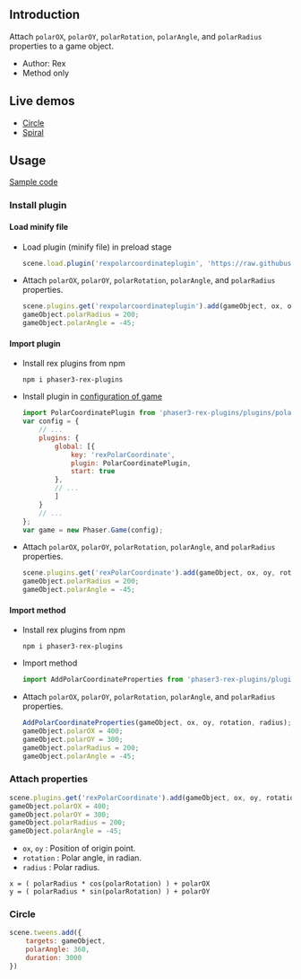 ## Introduction

Attach `polarOX`, `polarOY`, `polarRotation`, `polarAngle`, and `polarRadius` properties to a game object.

- Author: Rex
- Method only

## Live demos

- [Circle](https://codepen.io/rexrainbow/pen/yLvaNVL)
- [Spiral](https://codepen.io/rexrainbow/pen/KKQgpNO?)

## Usage

[Sample code](https://github.com/rexrainbow/phaser3-rex-notes/blob/master/examples/polar-coordinate)

### Install plugin

#### Load minify file

- Load plugin (minify file) in preload stage
    ```javascript
    scene.load.plugin('rexpolarcoordinateplugin', 'https://raw.githubusercontent.com/rexrainbow/phaser3-rex-notes/master/dist/rexpolarcoordinateplugin.min.js', true);
    ```
- Attach `polarOX`, `polarOY`, `polarRotation`, `polarAngle`, and `polarRadius` properties.
    ```javascript
    scene.plugins.get('rexpolarcoordinateplugin').add(gameObject, ox, oy, rotation, radius);
    gameObject.polarRadius = 200;
    gameObject.polarAngle = -45;
    ```

#### Import plugin

- Install rex plugins from npm
    ```
    npm i phaser3-rex-plugins
    ```
- Install plugin in [configuration of game](game.md#configuration)
    ```javascript
    import PolarCoordinatePlugin from 'phaser3-rex-plugins/plugins/polarcoordinate-plugin.js';
    var config = {
        // ...
        plugins: {
            global: [{
                key: 'rexPolarCoordinate',
                plugin: PolarCoordinatePlugin,
                start: true
            },
            // ...
            ]
        }
        // ...
    };
    var game = new Phaser.Game(config);
    ```
- Attach `polarOX`, `polarOY`, `polarRotation`, `polarAngle`, and `polarRadius` properties.
    ```javascript
    scene.plugins.get('rexPolarCoordinate').add(gameObject, ox, oy, rotation, radius);
    gameObject.polarRadius = 200;
    gameObject.polarAngle = -45;
    ```

#### Import method

- Install rex plugins from npm
    ```
    npm i phaser3-rex-plugins
    ```
- Import method
    ```javascript
    import AddPolarCoordinateProperties from 'phaser3-rex-plugins/plugins/polarcoordinate.js';
    ```
- Attach `polarOX`, `polarOY`, `polarRotation`, `polarAngle`, and `polarRadius` properties.
    ```javascript
    AddPolarCoordinateProperties(gameObject, ox, oy, rotation, radius);
    gameObject.polarOX = 400;
    gameObject.polarOY = 300;
    gameObject.polarRadius = 200;
    gameObject.polarAngle = -45;
    ```

### Attach properties

```javascript
scene.plugins.get('rexPolarCoordinate').add(gameObject, ox, oy, rotation, radius);
gameObject.polarOX = 400;
gameObject.polarOY = 300;
gameObject.polarRadius = 200;
gameObject.polarAngle = -45;
```

- `ox`, `oy` : Position of origin point.
- `rotation` : Polar angle, in radian.
- `radius` : Polar radius.

```
x = ( polarRadius * cos(polarRotation) ) + polarOX
y = ( polarRadius * sin(polarRotation) ) + polarOY
``` 

### Circle

```javascript
scene.tweens.add({
    targets: gameObject,
    polarAngle: 360,
    duration: 3000
})
```